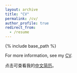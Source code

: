 ```yaml
---
layout: archive
title: "CV"
permalink: /cv/
author_profile: true
redirect_from:
  - /resume
---
```


{% include base_path %}

For more information, see my [CV](https://huangb358.github.io/files/paper1.pdf).


点击可查看我的[中文简历](https://huangb358.github.io/files/paper1.pdf)。


